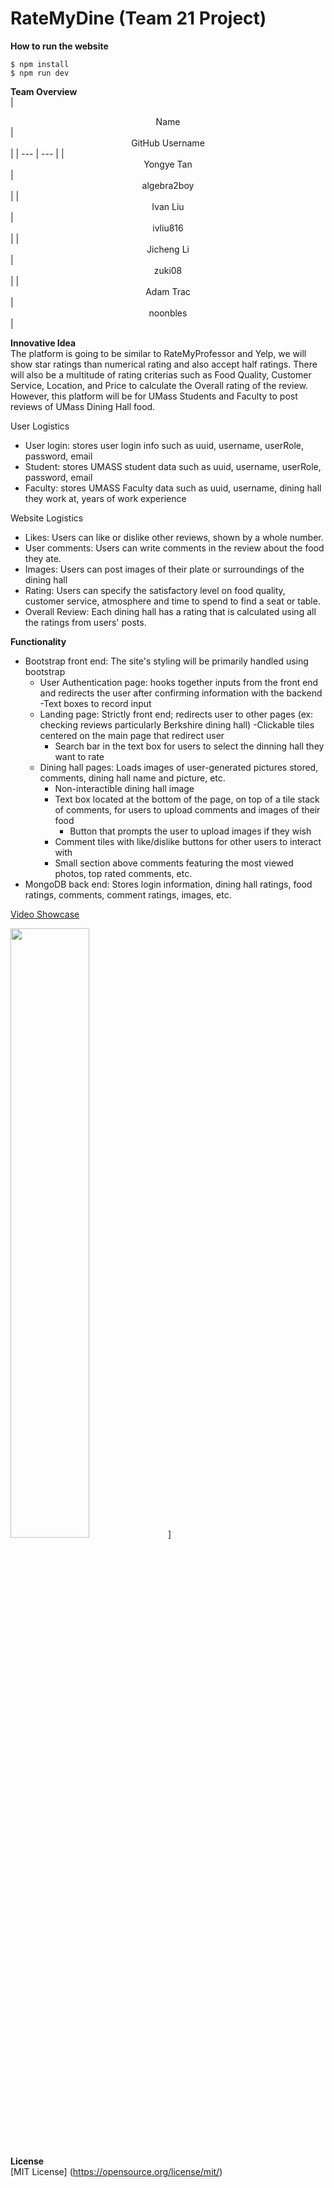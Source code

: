 # RateMyDine (Team 21 Project)

**How to run the website** </br>
```
$ npm install
$ npm run dev
```

**Team Overview** </br>
| <center>Name</center> | <center>GitHub Username</center> |
| --- | --- |
| <center>Yongye Tan</center> | <center>algebra2boy</center> |
| <center>Ivan Liu</center> | <center>ivliu816</center> |
| <center>Jicheng Li</center> | <center>zuki08</center> |
| <center>Adam Trac</center> | <center>noonbles</center> |

**Innovative Idea** </br>
The platform is going to be similar to RateMyProfessor and Yelp, we will show star ratings than numerical rating and also accept half ratings. There will also be a multitude of rating criterias such as Food Quality, Customer Service, Location, and Price to calculate the Overall rating of the review. However, this platform will be for UMass Students and Faculty to post reviews of UMass Dining Hall food.


User Logistics
- User login: stores user login info such as uuid, username, userRole, password, email
- Student: stores UMASS student data such as uuid, username, userRole, password, email
- Faculty: stores UMASS Faculty data such as uuid, username, dining hall they work at, years of work experience 


Website Logistics
- Likes: Users can like or dislike other reviews, shown by a whole number.
- User comments: Users can write comments in the review about the food they ate.
- Images: Users can post images of their plate or surroundings of the dining hall
- Rating: Users can specify the satisfactory level on food quality, customer service, atmosphere and time to spend to find a seat or table.
- Overall Review: Each dining hall has a rating that is calculated using all the ratings from users' posts.


**Functionality** </br>
- Bootstrap front end: The site's styling will be primarily handled using bootstrap
  - User Authentication page: hooks together inputs from the front end and redirects the user after confirming information with the backend
    -Text boxes to record input
  - Landing page: Strictly front end; redirects user to other pages (ex: checking reviews particularly Berkshire dining hall)
    -Clickable tiles centered on the main page that redirect user
    - Search bar in the text box for users to select the dinning hall they want to rate
  - Dining hall pages: Loads images of user-generated pictures stored, comments, dining hall name and picture, etc.
    - Non-interactible dining hall image
    - Text box located at the bottom of the page, on top of a tile stack of comments, for users to upload comments and images of their food
      - Button that prompts the user to upload images if they wish
    - Comment tiles with like/dislike buttons for other users to interact with
    - Small section above comments featuring the most viewed photos, top rated comments, etc.
- MongoDB back end: Stores login information, dining hall ratings, food ratings, comments, comment ratings, images, etc.

[Video Showcase](https://youtu.be/wruJSZfq97k)

<img src="https://github.com/algebra2boy/RateMyDine/assets/103079472/38fa76bf-01d8-4755-97a3-9ba6830416ef" width="50%">]




**License** </br>
[MIT License] (https://opensource.org/license/mit/)
